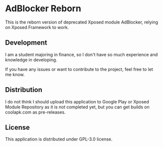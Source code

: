 # AdBlocker Reborn

This is the reborn version of deprecated Xposed module AdBlocker, relying on Xposed Framework to work.

## Development

I am a student majoring in finance, so I don't have so much experience and knowledge in developing.

If you have any issues or want to contribute to the project, feel free to let me know.

## Distribution

I do not think I should upload this application to Google Play or Xposed Module Repository as it is not completed yet, but you can get builds on coolapk.com as pre-releases.

## License

This application is distributed under GPL-3.0 license.
